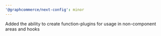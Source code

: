 ```yaml
---
'@graphcommerce/next-config': minor
---
```


Added the ability to create function-plugins for usage in non-component areas and hooks

